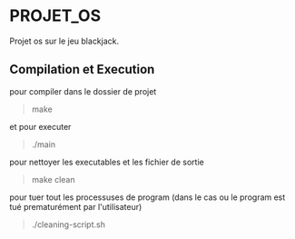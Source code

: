 # PROJET_OS
Projet os sur le jeu blackjack.

## Compilation et Execution
pour compiler dans le dossier de projet
>make

et pour executer
>./main

pour nettoyer les executables et les fichier de sortie
>make clean

pour tuer tout les processuses de program (dans le cas ou le program est tué prematurément par l'utilisateur)
>./cleaning-script.sh

